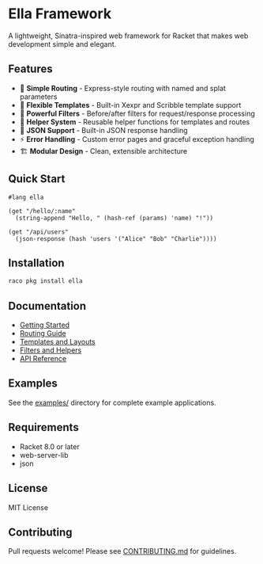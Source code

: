 # Ella Framework

A lightweight, Sinatra-inspired web framework for Racket that makes web development simple and elegant.

## Features

- 🚀 **Simple Routing** - Express-style routing with named and splat parameters
- 🎨 **Flexible Templates** - Built-in Xexpr and Scribble template support  
- 🔧 **Powerful Filters** - Before/after filters for request/response processing
- 🧰 **Helper System** - Reusable helper functions for templates and routes
- 📝 **JSON Support** - Built-in JSON response handling
- ⚡ **Error Handling** - Custom error pages and graceful exception handling
- 🏗️ **Modular Design** - Clean, extensible architecture

## Quick Start

```racket
#lang ella

(get "/hello/:name" 
  (string-append "Hello, " (hash-ref (params) 'name) "!"))

(get "/api/users" 
  (json-response (hash 'users '("Alice" "Bob" "Charlie"))))
```

## Installation

```bash
raco pkg install ella
```

## Documentation

- [Getting Started](docs/getting-started.md)
- [Routing Guide](docs/routing.md)
- [Templates and Layouts](docs/templates.md)
- [Filters and Helpers](docs/filters-helpers.md)
- [API Reference](API.md)

## Examples

See the [examples/](examples/) directory for complete example applications.

## Requirements

- Racket 8.0 or later
- web-server-lib
- json

## License

MIT License

## Contributing

Pull requests welcome! Please see [CONTRIBUTING.md](CONTRIBUTING.md) for guidelines.
